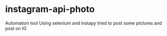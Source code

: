 # instagram-api-photo
Automation tool
Using selenium and instapy tried to post some pictures and post on IG
